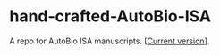 # hand-crafted-AutoBio-ISA
A repo for AutoBio ISA manuscripts. [[Current version](./AutoBio_ISA.md)].
